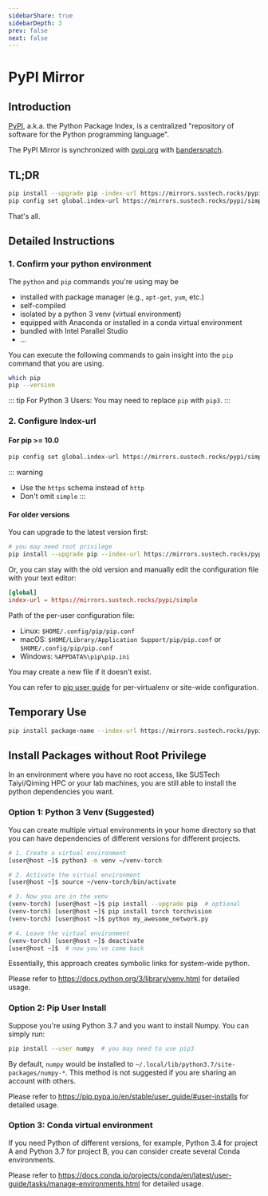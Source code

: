 ```yaml
---
sidebarShare: true
sidebarDepth: 3
prev: false
next: false
---
```


# PyPI Mirror

## Introduction

[PyPI](https://pypi.org/), a.k.a. the Python Package Index, is a centralized "repository of software for the Python programming language".

The PyPI Mirror is synchronized with [pypi.org](https://pypi.org) with [bandersnatch](https://pypi.org/project/bandersnatch/). 


## TL;DR

``` sh
pip install --upgrade pip -index-url https://mirrors.sustech.rocks/pypi/simple
pip config set global.index-url https://mirrors.sustech.rocks/pypi/simple
```

That's all.


## Detailed Instructions

### 1. Confirm your python environment

The `python` and `pip` commands you're using may be
- installed with package manager (e.g., `apt-get`, `yum`, etc.)
- self-compiled
- isolated by a python 3 venv (virtual environment)
- equipped with Anaconda or installed in a conda virtual environment
- bundled with Intel Parallel Studio
- ...

You can execute the following commands to gain insight into the `pip` command that you are using.

``` sh
which pip
pip --version
```

::: tip For Python 3 Users:
You may need to replace `pip` with `pip3`.
:::

### 2. Configure Index-url

#### For pip >= 10.0

``` sh
pip config set global.index-url https://mirrors.sustech.rocks/pypi/simple
```

::: warning
- Use the `https` schema instead of `http`
- Don't omit `simple`
:::

#### For older versions

You can upgrade to the latest version first:

``` sh
# you may need root privilege
pip install --upgrade pip --index-url https://mirrors.sustech.rocks/pypi/simple
```

Or, you can stay with the old version and manually edit the configuration file with your text editor:

``` toml
[global]
index-url = https://mirrors.sustech.rocks/pypi/simple
```

Path of the per-user configuration file:
- Linux: `$HOME/.config/pip/pip.conf`
- macOS: `$HOME/Library/Application Support/pip/pip.conf` or `$HOME/.config/pip/pip.conf`
- Windows: `%APPDATA%\pip\pip.ini`

You may create a new file if it doesn't exist.

You can refer to [pip user guide](https://pip.pypa.io/en/stable/user_guide/#configuration) for per-virtualenv or site-wide configuration.


## Temporary Use

``` sh
pip install package-name --index-url https://mirrors.sustech.rocks/pypi/simple
```

## Install Packages without Root Privilege

In an environment where you have no root access, like SUSTech Taiyi/Qiming HPC or your lab machines, you are still able to install the python dependencies you want.

### Option 1: Python 3 Venv (Suggested)

You can create multiple virtual environments in your home directory so that you can have dependencies of different versions for different projects.

``` sh
# 1. Create a virtual environment
[user@host ~]$ python3 -m venv ~/venv-torch

# 2. Activate the virtual environment
[user@host ~]$ source ~/venv-torch/bin/activate

# 3. Now you are in the venv
(venv-torch) [user@host ~]$ pip install --upgrade pip  # optional
(venv-torch) [user@host ~]$ pip install torch torchvision
(venv-torch) [user@host ~]$ python my_awesome_network.py

# 4. Leave the virtual environment
(venv-torch) [user@host ~]$ deactivate
[user@host ~]$  # now you've come back
```

Essentially, this approach creates symbolic links for system-wide python.

Please refer to <https://docs.python.org/3/library/venv.html> for detailed usage.

### Option 2: Pip User Install

Suppose you're using Python 3.7 and you want to install Numpy. You can simply run:

``` sh
pip install --user numpy  # you may need to use pip3
```

By default, `numpy` would be installed to `~/.local/lib/python3.7/site-packages/numpy-*`. This method is not suggested if you are sharing an account with others.

Please refer to <https://pip.pypa.io/en/stable/user_guide/#user-installs> for detailed usage.

### Option 3: Conda virtual environment

If you need Python of different versions, for example, Python 3.4 for project A and Python 3.7 for project B, you can consider create several Conda environments.

Please refer to <https://docs.conda.io/projects/conda/en/latest/user-guide/tasks/manage-environments.html> for detailed usage.
